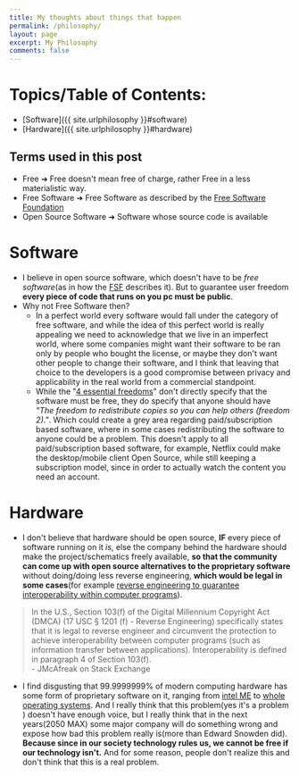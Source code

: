 ```yaml
---
title: My thoughts about things that happen
permalink: /philosophy/
layout: page
excerpt: My Philosophy
comments: false
---
```


# Topics/Table of Contents:
- [Software]({{ site.urlphilosophy }}#software)
- [Hardware]({{ site.urlphilosophy }}#hardware)

## Terms used in this post
- Free ➜ Free doesn't mean free of charge, rather Free in a less materialistic way.
- Free Software ➜ Free Software as described by the [Free Software Foundation](https://www.gnu.org/philosophy/free-sw.html)
- Open Source Software ➜ Software whose source code is available

# Software
- I believe in open source software, which doesn't have to be _free software_(as in how the [FSF](https://www.gnu.org/philosophy/free-sw.html) describes it). But to guarantee user freedom **every piece of code that runs on you pc must be public**.
- Why not Free Software then?
    - In a perfect world every software would fall under the category of free software, and while the idea of this perfect world is really appealing we need to acknowledge that we live in an imperfect world, where some companies might want their software to be ran only by people who bought the license, or maybe they don't want other people to change their software, and I think that leaving that choice to the developers is a good compromise between privacy and applicability in the real world from a commercial standpoint.
    - While the "[4 essential freedoms](https://www.gnu.org/philosophy/free-sw.html#the-four-essential-freedoms)" don't directly specify that the software must be free, they do specify that anyone should have _"The freedom to redistribute copies so you can help others (freedom 2)."_. Which could create a grey area regarding paid/subscription based software, where in some cases redistributing the software to anyone could be a problem. This doesn't apply to all paid/subscription based software, for example, Netflix could make the desktop/mobile client Open Source, while still keeping a subscription model, since in order to actually watch the content you need an account.

# Hardware
- I don't believe that hardware should be open source, **IF** every piece of software running on it _is_, else the company behind the hardware should make the project/schematics freely available, **so that the community can come up with open source alternatives to the proprietary software** without doing/doing less reverse engineering, **which would be legal in some cases**(for example [reverse engineering to guarantee interoperability within computer programs](https://www.law.cornell.edu/uscode/text/17/1201)).

> In the U.S., Section 103(f) of the Digital Millennium Copyright Act (DMCA) (17 USC § 1201 (f) - Reverse Engineering) specifically states that it is legal to reverse engineer and circumvent the protection to achieve interoperability between computer programs (such as information transfer between applications). Interoperability is defined in paragraph 4 of Section 103(f).  
> \- JMcAfreak on Stack Exchange

- I find disgusting that 99.9999999% of modern computing hardware has some form of proprietary software on it, ranging from [intel ME](https://www.wired.com/story/intel-management-engine-vulnerabilities-pcs-servers-iot/) to [whole operating systems](https://www.microsoft.com/en-us/windows/). And I really think that this problem(yes it's a problem ) doesn't have enough voice, but I really think that in the next years(2050 MAX) some major company will do something wrong and expose how bad this problem really is(more than Edward Snowden did). **Because since in our society technology rules us, we cannot be free if our technology isn't.** And for some reason, people don't realize this and don't think that this is a real problem.